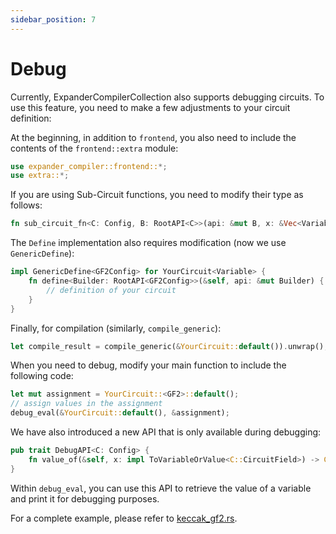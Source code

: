 ```yaml
---
sidebar_position: 7
---
```


# Debug

Currently, ExpanderCompilerCollection also supports debugging circuits. To use this feature, you need to make a few adjustments to your circuit definition:

At the beginning, in addition to `frontend`, you also need to include the contents of the `frontend::extra` module:
```rust
use expander_compiler::frontend::*;
use extra::*;
```

If you are using Sub-Circuit functions, you need to modify their type as follows:
```rust
fn sub_circuit_fn<C: Config, B: RootAPI<C>>(api: &mut B, x: &Vec<Variable>) -> Vec<Variable>
```

The `Define` implementation also requires modification (now we use `GenericDefine`):
```rust
impl GenericDefine<GF2Config> for YourCircuit<Variable> {
    fn define<Builder: RootAPI<GF2Config>>(&self, api: &mut Builder) {
        // definition of your circuit
    }
}
```

Finally, for compilation (similarly, `compile_generic`):
```rust
let compile_result = compile_generic(&YourCircuit::default()).unwrap();
```

When you need to debug, modify your main function to include the following code:
```rust
let mut assignment = YourCircuit::<GF2>::default();
// assign values in the assignment
debug_eval(&YourCircuit::default(), &assignment);
```

We have also introduced a new API that is only available during debugging:
```rust
pub trait DebugAPI<C: Config> {
    fn value_of(&self, x: impl ToVariableOrValue<C::CircuitField>) -> C::CircuitField;
}
```

Within `debug_eval`, you can use this API to retrieve the value of a variable and print it for debugging purposes.

For a complete example, please refer to [keccak_gf2.rs](https://github.com/PolyhedraZK/ExpanderCompilerCollection/blob/master/expander_compiler/tests/keccak_gf2.rs).